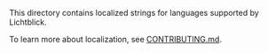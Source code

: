 This directory contains localized strings for languages supported by Lichtblick.

To learn more about localization, see [CONTRIBUTING.md](../../../../CONTRIBUTING.md#localization).
